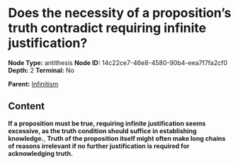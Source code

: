 # Does the necessity of a proposition’s truth contradict requiring infinite justification?

**Node Type:** antithesis
**Node ID:** 14c22ce7-46e8-4580-90b4-eea7f7fa2cf0
**Depth:** 2
**Terminal:** No

**Parent:** [Infinitism](infinitism.md)

## Content

**If a proposition must be true, requiring infinite justification seems excessive, as the truth condition should suffice in establishing knowledge.**, **Truth of the proposition itself might often make long chains of reasons irrelevant if no further justification is required for acknowledging truth.**
